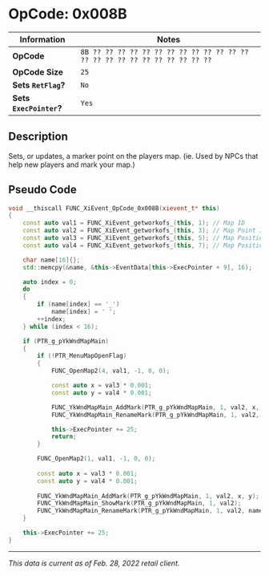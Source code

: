 # OpCode: 0x008B

| Information               | Notes |
|---                        |---    |
| **OpCode**                | `8B ?? ?? ?? ?? ?? ?? ?? ?? ?? ?? ?? ?? ?? ?? ?? ?? ?? ?? ?? ?? ?? ?? ?? ??` |
| **OpCode Size**           | `25`  |
| **Sets `RetFlag`?**       | `No`  |
| **Sets `ExecPointer`?**   | `Yes` |

## Description

Sets, or updates, a marker point on the players map. (ie. Used by NPCs that help new players and mark your map.)

## Pseudo Code

```cpp
void __thiscall FUNC_XiEvent_OpCode_0x008B(xievent_t* this)
{
    const auto val1 = FUNC_XiEvent_getworkofs_(this, 1); // Map ID
    const auto val2 = FUNC_XiEvent_getworkofs_(this, 3); // Map Point Index (?)
    const auto val3 = FUNC_XiEvent_getworkofs_(this, 5); // Map Position X
    const auto val4 = FUNC_XiEvent_getworkofs_(this, 7); // Map Position Y

    char name[16]{};
    std::memcpy(&name, &this->EventData[this->ExecPointer + 9], 16);

    auto index = 0;
    do
    {
        if (name[index] == '_')
            name[index] = ' ';
        ++index;
    } while (index < 16);

    if (PTR_g_pYkWndMapMain)
    {
        if (!PTR_MenuMapOpenFlag)
        {
            FUNC_OpenMap2(4, val1, -1, 0, 0);

            const auto x = val3 * 0.001;
            const auto y = val4 * 0.001;

            FUNC_YkWndMapMain_AddMark(PTR_g_pYkWndMapMain, 1, val2, x, y);
            FUNC_YkWndMapMain_RenameMark(PTR_g_pYkWndMapMain, 1, val2, name);

            this->ExecPointer += 25;
            return;
        }

        FUNC_OpenMap2(1, val1, -1, 0, 0);
        
        const auto x = val3 * 0.001;
        const auto y = val4 * 0.001;
        
        FUNC_YkWndMapMain_AddMark(PTR_g_pYkWndMapMain, 1, val2, x, y);
        FUNC_YkWndMapMain_ShowMark(PTR_g_pYkWndMapMain, 1, val2);
        FUNC_YkWndMapMain_RenameMark(PTR_g_pYkWndMapMain, 1, val2, name);
    }

    this->ExecPointer += 25;
}
```

---

_This data is current as of Feb. 28, 2022 retail client._
